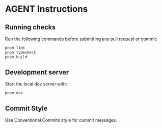 # AGENT Instructions

## Running checks

Run the following commands before submitting any pull request or commit:

```bash
pnpm lint
pnpm typecheck
pnpm build
```

## Development server

Start the local dev server with:

```bash
pnpm dev
```

## Commit Style

Use Conventional Commits style for commit messages.
